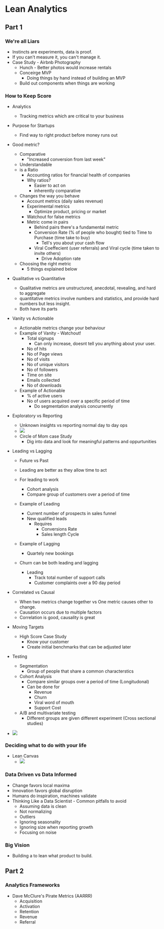 # Lean Analytics

## Part 1

### We're all Liars

- Instincts are experiments, data is proof.
- If you can't measure it, you can't manage it.
- Case Study - Airbnb Photography 
    - Hunch - Better photos would increase rentals
    - Conceirge MVP 
        - Doing things by hand instead of building an MVP 
    - Build out components when things are working


### How to Keep Score

- Analytics
    - Tracking metrics which are critical to your business 
- Purpose for Startups
    - Find way to right product before money runs out
- Good metric?
    - Comparative
        - "Increased conversion from last week"
    - Understandable
    - is a Ratio
        - Accounting ratios for financial health of companies
        - Why ratios?
            - Easier to act on
            - inherently comparative 
    - Changes the way you behave
        - Account metrics (daily sales revenue)
        - Experimental metrics
            - Optimize product, pricing or market
        - Watchout for false metrics 
        - Metric come in pairs
            - Behind pairs there's a fundamental metric
            - Conversion Rate (% of people who bought) tied to Time to Purchase (time take to buy)
                - Tell's you about your cash flow
            - Viral Coeffecient (user referrals) and Viral cycle (time taken to invite others)
              -  Drive Adoption rate 
    - Choosing the right metric   
        - 5 things explained below 

- Qualitative vs Quantitative
    - Qualitative metrics  are  unstructured,  anecdotal,  revealing,  and  hard  to aggregate
    - quantitative metrics involve numbers and statistics, and provide hard numbers but less insight.
    - Both have its parts

- Vanity vs Actionable
    - Actionable metrics change your behaviour
    - Example of Vanity - Watchout!
        - Total signups
            - Can only increase,  doesnt tell you anything about your user.
        - No of hits 
        - No of Page views
        - No of visits
        - No of unique visitors
        - No of followers
        - Time on site 
        - Emails collected
        - No of downloads
    - Example of Actionable 
        - % of active users 
        - No of users acquired over a specific period of time
            - Do segmentation analysis concurrently
- Exploratory vs Reporting
    - Unknown insights vs reporting normal day to day ops
    - ![](https://i.gyazo.com/5656f6468927bd818ada88593b030fc5.png)
    - Circle of Mom case Study
        - Dig into data and look for meaningful patterns and oppurtunities
- Leading vs Lagging
    - Future vs Past 
    - Leading are better as they allow time to act 
    - For leading to work 
        - Cohort analysis
        - Compare group of customers over a period of time 
    - Example of Leading    
        - Current number of prospects in sales funnel 
        - New qualified leads
            - Requires
                - Conversions Rate 
                - Sales length Cycle
    - Example of Lagging 
        - Quartely new bookings
    
    - Churn can be both leading and lagging 
        - Leading
            - Track total number of support calls
            - Customer complaints over a 90 day period 
         
- Correlated vs Causal
    - When two metrics change together vs One metric causes other to change. 
    - Causation occurs due to multiple factors
    - Correlation is good, causality is great

- Moving Targets
    - High Score Case Study
        - Know your customer
        - Create initial benchmarks that can be adjusted later 

- Testing
    - Segmentation
        - Group of people that share a common characterstics
    - Cohort Analysis
        - Compare similar groups over a period of time (Longitudonal)
        - Can be done for
            - Revenue
            - Churn
            - Viral word of mouth
            - Support Cost
    - A/B and multivariate testing
        - Different groups are given different experiment (Cross sectional studies)

- ![](https://i.gyazo.com/6048d3d449782773e87794dd6efee454.png)


### Deciding what to do with your life

- Lean Canvas
    - ![](https://i.gyazo.com/a968307b88fe243f76cc0095401da6f5.png)



### Data Driven vs Data Informed

- Change favors local maxima
- Innovation favors global disruption
- Humans do inspiration, machines validate
- Thinking Like a Data Scientist - Common pitfalls to avoid
    - Assuming data is clean
    - Not normalizing
    - Outliers
    - Ignoring seasonality
    - Ignoring size when reporting growth
    - Focusing on noise

### Big Vision

- Building a to lean what product to build.


## Part 2

### Analytics Frameworks

- Dave McClure's Pirate Metrics (AARRR)
    - Acquisition
    - Activation
    - Retention
    - Revenue
    - Referral
    
